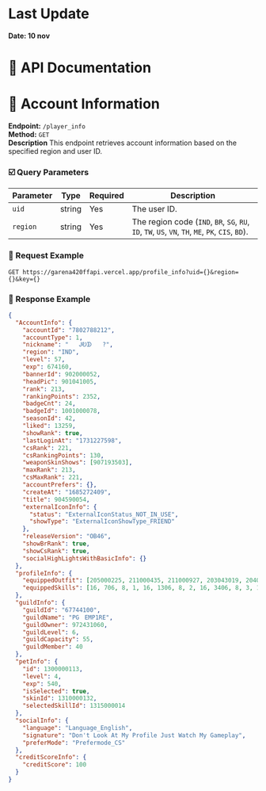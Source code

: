 # Last Update
**Date: 10 nov**

# 📝 API Documentation

# 🪪 Account Information
**Endpoint:** `/player_info`  
**Method:** `GET`  
**Description**
This endpoint retrieves account information based on the specified region and user ID.

### ☑️ Query Parameters

| Parameter | Type   | Required | Description                   |
|-----------|--------|----------|-------------------------------|
| `uid`     | string | Yes      | The user ID.
| `region`  | string | Yes      | The region code (`IND`, `BR`, `SG`, `RU`, `ID`, `TW`, `US`, `VN`, `TH`, `ME`, `PK`, `CIS`, `BD`).                  |
### 📨 Request Example
```http
GET https://garena420ffapi.vercel.app/profile_info?uid={}&region={}&key={}
```


### 💬 Response Example
```json
{
  "AccountInfo": {
    "accountId": "7802788212",
    "accountType": 1,
    "nickname": "ㅤㅤᎫᎧᗫㅤㅤ?",
    "region": "IND",
    "level": 57,
    "exp": 674160,
    "bannerId": 902000052,
    "headPic": 901041005,
    "rank": 213,
    "rankingPoints": 2352,
    "badgeCnt": 24,
    "badgeId": 1001000078,
    "seasonId": 42,
    "liked": 13259,
    "showRank": true,
    "lastLoginAt": "1731227598",
    "csRank": 221,
    "csRankingPoints": 130,
    "weaponSkinShows": [907193503],
    "maxRank": 213,
    "csMaxRank": 221,
    "accountPrefers": {},
    "createAt": "1685272409",
    "title": 904590054,
    "externalIconInfo": {
      "status": "ExternalIconStatus_NOT_IN_USE",
      "showType": "ExternalIconShowType_FRIEND"
    },
    "releaseVersion": "OB46",
    "showBrRank": true,
    "showCsRank": true,
    "socialHighLightsWithBasicInfo": {}
  },
  "profileInfo": {
    "equippedOutfit": [205000225, 211000435, 211000927, 203043019, 204000343, 214000023],
    "equippedSkills": [16, 706, 8, 1, 16, 1306, 8, 2, 16, 3406, 8, 3, 16, 6906]
  },
  "guildInfo": {
    "guildId": "67744100",
    "guildName": "PGㅤEMP1RE",
    "guildOwner": 972431060,
    "guildLevel": 6,
    "guildCapacity": 55,
    "guildMember": 40
  },
  "petInfo": {
    "id": 1300000113,
    "level": 4,
    "exp": 540,
    "isSelected": true,
    "skinId": 1310000132,
    "selectedSkillId": 1315000014
  },
  "socialInfo": {
    "language": "Language_English",
    "signature": "Don't Look At My Profile Just Watch My Gameplay",
    "preferMode": "Prefermode_CS"
  },
  "creditScoreInfo": {
    "creditScore": 100
  }
}
```
